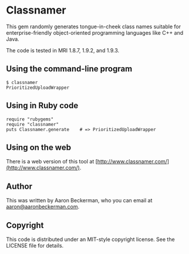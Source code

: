 # Classnamer

This gem randomly generates tongue-in-cheek class names suitable for
enterprise-friendly object-oriented programming languages like C++ and Java.

The code is tested in MRI 1.8.7, 1.9.2, and 1.9.3.

## Using the command-line program

    $ classnamer
    PrioritizedUploadWrapper

## Using in Ruby code

    require "rubygems"
    require "classnamer"
    puts Classnamer.generate    # => PrioritizedUploadWrapper

## Using on the web

There is a web version of this tool at
[http://www.classnamer.com/](http://www.classnamer.com/).

## Author

This was written by Aaron Beckerman, who you can email at
aaron@aaronbeckerman.com.

## Copyright

This code is distributed under an MIT-style copyright license. See the LICENSE
file for details.
